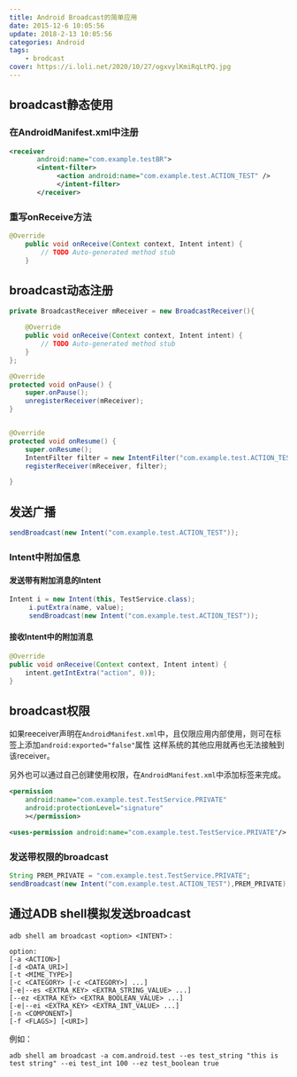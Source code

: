 ```yaml
---
title: Android Broadcast的简单应用
date: 2015-12-6 10:05:56
update: 2018-2-13 10:05:56
categories: Android  
tags: 
    - brodcast
cover: https://i.loli.net/2020/10/27/ogxvylKmiRqLtPQ.jpg
---
```



## broadcast静态使用
### 在AndroidManifest.xml中注册

```xml
<receiver 
       android:name="com.example.testBR">
       <intent-filter>
            <action android:name="com.example.test.ACTION_TEST" />
            </intent-filter>
       </receiver>
```
### 重写onReceive方法

```java
@Override
	public void onReceive(Context context, Intent intent) {
		// TODO Auto-generated method stub	
	}
```
## broadcast动态注册
```java
private BroadcastReceiver mReceiver = new BroadcastReceiver(){

    @Override
    public void onReceive(Context context, Intent intent) {
        // TODO Auto-generated method stub    
    }
};

@Override
protected void onPause() {
    super.onPause();
    unregisterReceiver(mReceiver);
}


@Override
protected void onResume() {
    super.onResume();
    IntentFilter filter = new IntentFilter("com.example.test.ACTION_TEST");
    registerReceiver(mReceiver, filter);

}
```

## 发送广播
```java
sendBroadcast(new Intent("com.example.test.ACTION_TEST"));
```

### Intent中附加信息

#### 发送带有附加消息的Intent
```java
Intent i = new Intent(this, TestService.class);
     i.putExtra(name, value);
     sendBroadcast(new Intent("com.example.test.ACTION_TEST"));
```
#### 接收Intent中的附加消息
```java
@Override
public void onReceive(Context context, Intent intent) {
	intent.getIntExtra("action", 0));
}
```

## broadcast权限
如果reeceiver声明在`AndroidManifest.xml`中，且仅限应用内部使用，则可在标签上添加`android:exported="false"`属性
这样系统的其他应用就再也无法接触到该receiver。

另外也可以通过自己创建使用权限，在`AndroidManifest.xml`中添加标签来完成。
```xml
<permission
    android:name="com.example.test.TestService.PRIVATE"
    android:protectionLevel="signature"
    ></permission>

<uses-permission android:name="com.example.test.TestService.PRIVATE"/>
```
### 发送带权限的broadcast
```java
String PREM_PRIVATE = "com.example.test.TestService.PRIVATE";
sendBroadcast(new Intent("com.example.test.ACTION_TEST"),PREM_PRIVATE);
```

## 通过ADB shell模拟发送broadcast
```shell
adb shell am broadcast <option> <INTENT>：

option:
[-a <ACTION>]
[-d <DATA_URI>]
[-t <MIME_TYPE>] 
[-c <CATEGORY> [-c <CATEGORY>] ...] 
[-e|--es <EXTRA_KEY> <EXTRA_STRING_VALUE> ...] 
[--ez <EXTRA_KEY> <EXTRA_BOOLEAN_VALUE> ...] 
[-e|--ei <EXTRA_KEY> <EXTRA_INT_VALUE> ...] 
[-n <COMPONENT>]
[-f <FLAGS>] [<URI>]
```


例如：
```shell
adb shell am broadcast -a com.android.test --es test_string "this is test string" --ei test_int 100 --ez test_boolean true
```